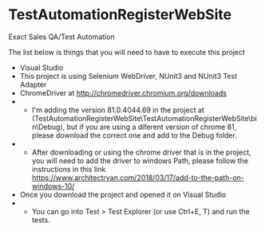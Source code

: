 # TestAutomationRegisterWebSite
Exact Sales QA/Test Automation

The list below is things that you will need to have to execute this project
- Visual Studio
- This project is using Selenium WebDriver, NUnit3 and NUnit3 Test Adapter
- ChromeDriver at http://chromedriver.chromium.org/downloads 
- - I'm adding the version 81.0.4044.69 in the project at (TestAutomationRegisterWebSite\TestAutomationRegisterWebSite\bin\Debug), but if you are using a diferent version of chrome 81, please download the correct one and add to the Debug folder.
- - After downloading or using the chrome driver that is in the project, you will need to add the driver to windows Path, please follow the instructions in this link https://www.architectryan.com/2018/03/17/add-to-the-path-on-windows-10/
- Once you download the project and opened it on Visual Studio
- - You can go into Test > Test Explorer (or use Ctrl+E, T) and run the tests.
